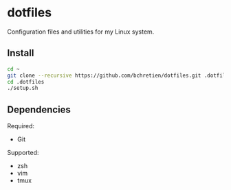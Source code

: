 dotfiles
========

Configuration files and utilities for my Linux system.

## Install

```sh
cd ~
git clone --recursive https://github.com/bchretien/dotfiles.git .dotfiles
cd .dotfiles
./setup.sh
```

## Dependencies

Required:
* Git

Supported:
* zsh
* vim
* tmux
